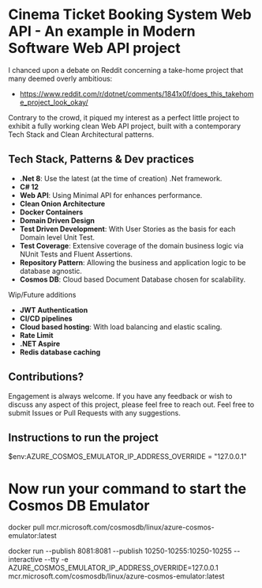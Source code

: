 # Cinema Ticket Booking System Web API - An example in Modern Software Web API project

I chanced upon a debate on Reddit concerning a take-home project that many deemed overly ambitious:
- https://www.reddit.com/r/dotnet/comments/1841x0f/does_this_takehome_project_look_okay/

Contrary to the crowd, it piqued my interest as a perfect little project to exhibit a fully working clean Web API project, built with a contemporary Tech Stack and Clean Architectural patterns.

## Tech Stack, Patterns & Dev practices
- **.Net 8**: Use the latest (at the time of creation) .Net framework.
- **C# 12**
- **Web API**: Using Minimal API for enhances performance.
- **Clean Onion Architecture**
- **Docker Containers**
- **Domain Driven Design**
- **Test Driven Development**: With User Stories as the basis for each Domain level Unit Test.
- **Test Coverage**: Extensive coverage of the domain business logic via NUnit Tests and Fluent Assertions.
- **Repository Pattern**: Allowing the business and application logic to be database agnostic.
- **Cosmos DB**: Cloud based Document Database chosen for scalability.
  
Wip/Future additions
- **JWT Authentication**
- **CI/CD pipelines**
- **Cloud based hosting**: With load balancing and elastic scaling.
- **Rate Limit**
- **.NET Aspire**
- **Redis database caching**


## Contributions?

Engagement is always welcome. 
If you have any feedback or wish to discuss any aspect of this project, please feel free to reach out.
Feel free to submit Issues or Pull Requests with any suggestions.


## Instructions to run the project

$env:AZURE_COSMOS_EMULATOR_IP_ADDRESS_OVERRIDE = "127.0.0.1"
# Now run your command to start the Cosmos DB Emulator

docker pull mcr.microsoft.com/cosmosdb/linux/azure-cosmos-emulator:latest

docker run --publish 8081:8081 --publish 10250-10255:10250-10255 --interactive --tty -e AZURE_COSMOS_EMULATOR_IP_ADDRESS_OVERRIDE=127.0.0.1 mcr.microsoft.com/cosmosdb/linux/azure-cosmos-emulator:latest



